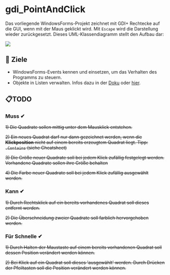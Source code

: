 # gdi_PointAndClick
Das vorliegende WindowsForms-Projekt zeichnet mit GDI+ Rechtecke auf die GUI, wenn mit der Maus geklickt wird. Mit `Escape` wird die Darstellung wieder zurückgesetzt. Dieses UML-Klassendiagramm stellt den Aufbau dar: 

[![](https://mermaid.ink/img/pako:eNp1UMFugzAM_ZXIp01DFYUQINdVu2xI03abconAbaNBUiWhG0Pw7Qus662-2Hrv-enZI9SmQeBQt9K5nZIHKzuhhSahVow82a6SSo9_GCEPFmsv9aFFx8mLcn5--wfmq-Y1bHgyz3hG7ef57p6cjWqudGV6h4-tqj9va55x2JkvfUMwQQQd2k6qJqRfwwnwR-xQAA_j3lh0XoDQi1L23rwPugbubY8R9KdGerycC3wvWxdQbJQ3tro8ZGkRnKQGPsI38G1KN1lOaZnSuEjidJtEMAAv2KYskzJP0yRnKcuTKYIfY4JrvGG0YDmjZcximhVZsdp9rOSSY_oFr3V3_A?type=png)](https://mermaid.live/edit#pako:eNp1UMFugzAM_ZXIp01DFYUQINdVu2xI03abconAbaNBUiWhG0Pw7Qus662-2Hrv-enZI9SmQeBQt9K5nZIHKzuhhSahVow82a6SSo9_GCEPFmsv9aFFx8mLcn5--wfmq-Y1bHgyz3hG7ef57p6cjWqudGV6h4-tqj9va55x2JkvfUMwQQQd2k6qJqRfwwnwR-xQAA_j3lh0XoDQi1L23rwPugbubY8R9KdGerycC3wvWxdQbJQ3tro8ZGkRnKQGPsI38G1KN1lOaZnSuEjidJtEMAAv2KYskzJP0yRnKcuTKYIfY4JrvGG0YDmjZcximhVZsdp9rOSSY_oFr3V3_A)

## :dart: Ziele
- WindowsForms-Events kennen und einsetzen, um das Verhalten des Programms zu steuern.
- Objekte in Listen verwalten. Infos dazu in der [Doku](https://learn.microsoft.com/en-us/dotnet/api/system.collections.generic.list-1?view=net-8.0) oder [hier](https://csharp-hilfe.de/c-sharp-lists/).

## :clipboard:TODO
### Muss ✔
~~1)  Die Quadrate sollen mittig unter dem Mausklick entstehen.~~

~~2)	Ein neues Quadrat darf nur dann gezeichnet werden, wenn die **Klickposition** nicht auf einem bereits erzeugtem Quadrat liegt. Tipp: `.Contains` (siehe Cheatsheet)~~

~~3)	Die Größe neuer Quadrate soll bei jedem Klick zufällig festgelegt werden. Vorhandene Quadrate sollen ihre Größe behalten~~

~~4)	Die Farbe neuer Quadrate soll bei jedem Klick zufällig ausgewählt werden.~~

### Kann ✔
~~1)  Durch Rechtsklick auf ein bereits vorhandenes Quadrat soll dieses entfernt werden.~~

~~2)	Die Überschneidung zweier Quadrate soll farblich hervorgehoben werden.~~

### Für Schnelle ✔
~~1)	Durch Halten der Maustaste auf einem bereits vorhandenen Quadrat soll dessen Position verändert werden können.~~

~~2)	Bei Klick auf ein Quadrat soll dieses 'ausgewählt' werden. Durch Drücken der Pfeiltasten soll die Position verändert werden können.~~
